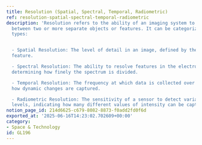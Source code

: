 ```yaml
---
title: Resolution (Spatial, Spectral, Temporal, Radiometric)
ref: resolution-spatial-spectral-temporal-radiometric
description: 'Resolution refers to the ability of an imaging system to distinguish
  between two or more separate objects or features. It can be categorized into four
  types:


  - Spatial Resolution: The level of detail in an image, defined by the smallest discernible
  feature.

  - Spectral Resolution: The ability to resolve features in the electromagnetic spectrum,
  determining how finely the spectrum is divided.

  - Temporal Resolution: The frequency at which data is collected over time, affecting
  how dynamic changes are captured.

  - Radiometric Resolution: The sensitivity of a sensor to detect variations in energy
  levels, indicating how many different values of intensity can be captured.'
notion_page_id: 214d6625-c679-8082-8873-f0add2fd0f6d
exported_at: '2025-06-16T14:23:02.702609+00:00'
category:
- Space & Technology
id: GL196
---
```


